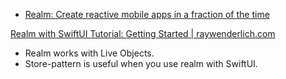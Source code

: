 * [Realm: Create reactive mobile apps in a fraction of the time](https://docs.mongodb.com/realm-legacy/docs/swift/latest.html)


[Realm with SwiftUI Tutorial: Getting Started | raywenderlich.com](https://www.raywenderlich.com/12235561-realm-with-swiftui-tutorial-getting-started)


* Realm works with Live Objects.
* Store-pattern is useful when you use realm with SwiftUI.
